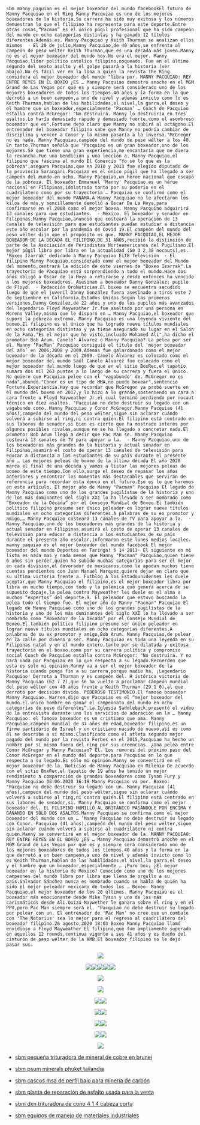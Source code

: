 
```
sbm manny paquiao es el mejor boxeador del mundo facebookEl futuro de Manny Pacquiao en el Ring Manny Pacquiao es uno de los mejores boxeadores de la historia.Su carrera ha sido muy exitosa y los números demuestran lo que el filipino ha representa para este deporte.Entre otras cosas,“Pacman” es el único púgil profesional que ha sido campeón del mundo en ocho categorías distintas y ha ganado 12 títulos diferentes.Además,es. Manny Pacquiao y Keith Thurman se analizan ellos mismos  · El 20 de julio,Manny Pacquiao,de 40 años,se enfrenta al campeón de peso welter Keith Thurman,que es una década más joven.Manny no es el mejor boxeador del mundo hoy.No era el mejor. Manny Pacquiao,líder político católico filipino,noqueado. Fue en el último segundo del sexto asalto y el golpe pasará a la historia (ver abajo).No es fácil ver en la lona a quien la revista The Ring considera el mejor boxeador del mundo "libra por. MANNY PACQUIAO: REY ENTRE REYES EN EL BOXEO ¿ES … Manny Pacquiao demostró anoche en el MGM Grand de Las Vegas por qué es y siempre será considerado uno de los mejores boxeadores de todos los tiempos.40 años y la forma en la que derrotó a un buen campeón,a uno de nivel y además invicto como lo es Keith Thurman,hablan de las habilidades,el nivel,la garra,el deseo y el hambre que un boxeador,especialmente ‘Pacman’ … Coach de Pacquiao estalla contra McGregor: "No destruirá. Manny lo destruiría en tres asaltos.Lo haría demasiado rápido y demasiado fuerte,como el asombroso boxeador que es".Fortune dejó claro que Manny no subirá al octágono.El entrenador del boxeador filipino sabe que Manny no podría cambiar de disciplina y vencer a Conor y lo mismo pasaría a la inversa."McGregor no es nada. Manny Pacquiao,campeón del mundo de peso wélter a los 40. En tanto,Thurman señaló que "Pacquiao es un gran boxeador,uno de los mejores.Sé que tiene una gran experiencia,me encantaría que me diera la revancha.Fue una bendición y una lección a. Manny Pacquiao,el filipino que fascina al mundo El Comercio "Yo sé lo que es la pobreza",asegura Pacquiao,que en 2010 y 2013 fue elegido diputado de la provincia Sarangani.Pacquiao es el único púgil que ha llegado a ser campeón del mundo en ocho. Manny Pacquiao,un héroe nacional que escapó de la pobreza. El boxeador Emmanuel 'Manny' Pacquiao es un héroe nacional en Filipinas,idolatrado tanto por su poderío en el cuadrilatero como por su trayectoria … Pacquiao se confirmó como el mejor boxeador del mundo PANAMA.A Manny Pacquiao no le afectaron los kilos de más,y sencillamente demolió a Oscar De La Hoya,para confirmarse en el 2008 como el mejor boxea. Manny Pacquiao adquirirá 13 canales para que estudiantes.  · México. El boxeador y senador en Filipinas,Manny Pacquiao,anunció que costeará la operación de 13 canales de televisión para que estudiantes puedan estudiar a distancia este año escolar por la pandemia de Covid 19.El campeón del mundo del peso wélter dijo que el propósito es que. MANNY PACQUIAO,EL MEJOR BOXEADOR DE LA DÉCADA EL FILIPINO,DE 31 AÑOS,recibió la distinción de parte de la Asociación de Periodistas Norteamericanos del Pugilismo.El mejor púgil libra por libra en la actualidad (50 3 2,38 nocauts),es. 'Boxeo Izarrak' dedicado a Manny Pacquiao EiTB Televisión  · El filipino Manny Pacquiao,considerado como el mejor boxeador del Mundo del momento,centrará la edición de este viernes de "Boxeo Izarrak".La trayectoria de Pacquiao está sorprendiendo a todo el mundo.Hace dos años obligó a Oscar de la Hoya a retirarse y desde entonces ha vencido a los mejores boxeadores. Asesinan a boxeador Danny González; pupilo de Floyd.  · Redacción OroNoticias.El boxeo se encuentra sacudido luego de que el juvenil Danny González fuera asesinado a tiros este 7 de septiembre en California,Estados Unidos.Según las primeras versiones,Danny González,de 22 años y uno de los pupilos más avanzados del legendario Floyd Mayweather Jr.fue asaltado por una persona en Moreno Valley,misma que le disparó en … Manny Pacquiao,el boxeador que superó la pobreza extrema. Manny Pacquiao es una leyenda viviente del boxeo.El filipino es el único que ha logrado nueve títulos mundiales en ocho categorías distintas y ya tiene asegurado su lugar en el Salón de la Fama."Es el mejor que he visto,incluido Mohamed Ali",ha dicho el promotor Bob Arum. Canelo’ Álvarez o Manny Pacquiao? La pelea por ser el. Manny ‘PacMan’ Pacquiao consiguió el título del ‘mejor boxeador del año’ en 2006,2008 y 2009.Además fue galardonado como el mejor boxeador de la década en el 2009. Canelo Álvarez es colocado como el mejor boxeador del mundo Saúl Canelo Álvarez fue colocado como el mejor boxeador del mundo luego de que en el sitio BoxRec,el tapatío sumara dos mil 263 puntos a lo largo de su carrera y fuera el único. No quiere que Pacquiao pelee con el 'vagabundo' de. McGregor no es nada",abundó."Conor es un tipo de MMA,no puede boxear",sentenció Fortune.Experiencia.Hay que recordar que McGregor ya probó suerte en el mundo del boxeo en 2017,y lo hizo a lo grande,sosteniendo un cara a cara frente a Floyd Mayweather Jr,el cual terminó perdiendo por nocaut técnico en diez asaltos. "Pacquiao no debe destruir su legado con un vagabundo como. Manny Pacquiao y Conor McGregor.Manny Pacquiao (41 años),campeón del mundo del peso wélter,sigue sin aclarar cuándo volverá a subirse al ring,ni contra quién.El filipino está centrado en sus labores de senador,si bien es cierto que ha mostrado interés por algunos posibles rivales,aunque no se ha llegado a concretar nada.El promotor Bob Arum llegó a decir que Pac Man se. Manny Pacquiao costeará 13 canales de TV para apoyar a la.  · Manny Pacquiao,uno de los boxeadores más grandes de la historia y actual senador en Filipinas,asumirá el costo de operar 13 canales de televisión para educar a distancia a los estudiantes de su país durante el presente año … Las mejores peleas de boxeo de la última década El año 2020 marca el final de una década y vamos a listar las mejores peleas de boxeo de este tiempo.Con ello,surge el deseo de repasar los años anteriores y encontrar los momentos más destacables que servirán de referencia para recordar esta época en el futuro.Eso es lo que haremos en este artículo. El mejor año de Manny "Pacman" Pacquiao El legado de Manny Pacquiao como uno de los grandes pugilistas de la historia y uno de los más dominantes del siglo XXI lo ha llevado a ser nombrado como “Boxeador de la Década” por el Consejo Mundial de Boxeo.El también político filipino presume ser único peleador en lograr nueve títulos mundiales en ocho categorías diferentes.A palabras de su ex promotor y amigo,… Manny Pacquiao costeará 13 canales de TV para apoyar a la.  · Manny Pacquiao,uno de los boxeadores más grandes de la historia y actual senador en Filipinas,asumirá el costo de operar 13 canales de televisión para educar a distancia a los estudiantes de su país durante el presente año escolar,informaron este lunes medios locales. manny paquiao es el mejor boxeador del mundo facebook El mejor boxeador del mundo Deportes en Taringa! 6 14 2011· El siguiente en mi lista es nada mas y nada menos que Manny "Pacman" Pacquiao,quien tiene 6 años sin perder,quien ha subido muchas categorias para ser el mejor en cada division,el devorador de mexicanos,como le apodan muchos tiene cuentas pendientes con Juan Manuel Marquez,quiere dejar en claro que su ultima victoria frente a. Futblog A los Estadounidenses les duele aceptar,que Manny Pacquiao el filipino,es el mejor boxeador libra por libra en mucho tiempo,con todo y la polémica que genera acerca de su supuesto dopaje,la pelea contra Mayweather les duele en el alma a muchos “expertos” del deporte.9. El peleador que estuvo buscando la pelea todo el tiempo fue. El mejor año de Manny "Pacman" Pacquiao El legado de Manny Pacquiao como uno de los grandes pugilistas de la historia y uno de los más dominantes del siglo XXI lo ha llevado a ser nombrado como “Boxeador de la Década” por el Consejo Mundial de Boxeo.El también político filipino presume ser único peleador en lograr nueve títulos mundiales en ocho categorías diferentes.A palabras de su ex promotor y amigo,Bob Arum. Manny Pacquiao,de pelear en la calle por dinero a ser. Manny Pacquiao es toda una leyenda en su Filipinas natal y en el mundo entero,tanto por su dilatada y exitosa trayectoria en el boxeo,como por su carrera política y compromiso social Coach de Pacquiao estalla contra McGregor: "No destruirá. Y no hará nada por Pacquiao en lo que respecta a su legado.Recuerden que esta es solo mi opinión.Manny va a ser el mejor boxeador de la historia cuando ponga fin a su carrera,porque nadie ha. ¡Legendario Pacquiao! Derrota a Thurman y es campeón del. H istórica victoria de Manny Pacquiao (62 7 2),que se ha vuelto a proclamar campeón mundial del peso wélter con 40 años frente a Keith Thurman (29 1 0),al que derrotó por decisión divida. PODEROSO TESTIMONIO.El famoso boxeador Manny Pacquiao. Warren,dijo que Pacquiao es el “mejor boxeador del mundo.El único hombre en ganar el campeonato del mundo en ocho categorías de peso diferentes”.La Iglesia Saddleback,presentó el video de la entrevista durante uno los servicios de adoración en la … Manny Pacquiao: el famoso boxeador es un cristiano que ama. Manny Pacquiao,campeón mundial de 37 años de edad,boxeador filipino,es un firme partidario de Israel y un cristiano nacido de nuevo,así es como él se describe a sí mismo.Clasificado como el atleta segundo mejor pagado del mundo por la revista Forbes en el 2015,Pacquiao ha hecho un nombre por sí mismo fuera del ring por sus creencias. ¿Una pelea entre Conor McGregor y Manny Pacquiao? El. Los rumores del próximo paso del Conor McGregor en el mundo del deporte.para Pacquiao en lo que respecta a su legado.Es sólo mi opinión.Manny se convertirá en el mejor boxeador de la. Noticias de Manny Pacquiao en Milenio De acuerdo con el sitio BoxRec,el tapatío de 19 años ha tenido un mejor rendimiento a comparación de grandes boxeadores como Tyson Fury y Manny Pacquiao 08.06.2020 16:19 Manny Pacquiao va por. Boxeo: "Pacquiao no debe destruir su legado con un. Manny Pacquiao (41 años),campeón del mundo del peso wélter,sigue sin aclarar cuándo volverá a subirse al ring,ni contra quién.El filipino está centrado en sus labores de senador,si. Manny Pacquiao se confirma como el mejor boxeador del. EL FILIPINO HUMILLÓ AL BRITÁNICO PASÁNDOLE POR ENCIMA Y GANANDO EN SÓLO DOS ASALTOS.Manny Pacquiao se confirma como el mejor boxeador del mundo con un … ‘Manny Pacquiao no debe destruir su legado con Conor. Pacquiao (41 años),campeón del mundo del peso wélter,sigue sin aclarar cuándo volverá a subirse al cuadrilátero ni contra quién.Manny se convertirá en el mejor boxeador de la. MANNY PACQUIAO: REY ENTRE REYES EN EL BOXEO ¿ES … Manny Pacquiao demostró anoche en el MGM Grand de Las Vegas por qué es y siempre será considerado uno de los mejores boxeadores de todos los tiempos.40 años y la forma en la que derrotó a un buen campeón,a uno de nivel y además invicto como lo es Keith Thurman,hablan de las habilidades,el nivel,la garra,el deseo y el hambre que un boxeador,especialmente … ¡Puro box¡ ¿El mejor boxeador en la historia de México? Conocido como uno de los mejores campeones del mundo libra por libra que llena de orgullo a su país.Salvador Sánchez nunca es nombrado cuando se habla de quién ha sido el mejor peleador mexicano de todos los … Boxeo: Manny Pacquiao,el mejor boxeador de los 20 últimos. Manny Pacquiao es el boxeador más emocionante desde Mike Tyson y uno de los más carismáticos desde Ali.Quizá Maywether le ganara sobre el ring y en el PPV,pero Pac Man siempre será el. "Pacquiao no debe destruir su legado por pelear con un. El entrenador de 'Pac Man' no cree que un combate con 'The Notorius' sea lo mejor para el regreso al cuadrilátero del boxeador filipino.26 agosto,2020 18:03 Boxeo Manny Pacquiao llamó envidioso a Floyd Mayweather El filipino,que fue ampliamente superado en aquellos 12 rounds,continua vigente a sus 41 años y es dueño del cinturón de peso wélter de la AMB.El boxeador filipino no le dejó pasar sus. 
```

<div align="center">

<a href="https://es-crusher.shibang-china.com/github&k=sbm+manny+paquiao+es+el+mejor+boxeador+del+mundo+facebook"><img src="https://static.shibang-china.com/es/crusher/logo.jpg"></a>

<a href="https://es-crusher.shibang-china.com/github&k=sbm+manny+paquiao+es+el+mejor+boxeador+del+mundo+facebook"><img src="https://static.shibang-china.com/es/crusher/index.jpg"></a><a href="https://es-crusher.shibang-china.com/material.htmlgithub&k=sbm+manny+paquiao+es+el+mejor+boxeador+del+mundo+facebook"><img src="https://static.shibang-china.com/es/crusher/material.jpg"></a><a href="https://es-crusher.shibang-china.com/application.htmlgithub&k=sbm+manny+paquiao+es+el+mejor+boxeador+del+mundo+facebook"><img src="https://static.shibang-china.com/es/crusher/application.jpg"></a><a href="https://es-crusher.shibang-china.com/aboutus.htmlgithub&k=sbm+manny+paquiao+es+el+mejor+boxeador+del+mundo+facebook"><img src="https://static.shibang-china.com/es/crusher/aboutus.jpg"></a><a href="https://es-crusher.shibang-china.com/contact.htmlgithub&k=sbm+manny+paquiao+es+el+mejor+boxeador+del+mundo+facebook"><img src="https://static.shibang-china.com/es/crusher/contact.jpg"></a>

<a href="https://es-crusher.shibang-china.com/github&k=sbm+manny+paquiao+es+el+mejor+boxeador+del+mundo+facebook"><img src="https://static.shibang-china.com/es/crusher/banner.jpg"></a>

<a href="https://swt.shibang-china.com/github&k=sbm+manny+paquiao+es+el+mejor+boxeador+del+mundo+facebook"><img src="https://static.shibang-china.com/es/crusher/text.jpg"></a>

<a href="https://swt.shibang-china.com/github&k=sbm+manny+paquiao+es+el+mejor+boxeador+del+mundo+facebook"><img src="https://static.shibang-china.com/es/crusher/chat.jpg"></a><a href="https://es-crusher.shibang-china.com/contact.htmlgithub&k=sbm+manny+paquiao+es+el+mejor+boxeador+del+mundo+facebook"><img src="https://static.shibang-china.com/es/crusher/message.jpg"></a>

<a href="https://es-crusher.shibang-china.com/products/pe.htmlgithub&k=sbm+manny+paquiao+es+el+mejor+boxeador+del+mundo+facebook"><img src="https://static.shibang-china.com/es/crusher/pe.jpg"></a><a href="https://es-crusher.shibang-china.com/products/pf.htmlgithub&k=sbm+manny+paquiao+es+el+mejor+boxeador+del+mundo+facebook"><img src="https://static.shibang-china.com/es/crusher/pf.jpg"></a>

<a href="https://es-crusher.shibang-china.com/products/hpt.htmlgithub&k=sbm+manny+paquiao+es+el+mejor+boxeador+del+mundo+facebook"><img src="https://static.shibang-china.com/es/crusher/hpt.jpg"></a><a href="https://es-crusher.shibang-china.com/products/vsi.htmlgithub&k=sbm+manny+paquiao+es+el+mejor+boxeador+del+mundo+facebook"><img src="https://static.shibang-china.com/es/crusher/vsi.jpg"></a>

<a href="https://es-crusher.shibang-china.com/products/klv.htmlgithub&k=sbm+manny+paquiao+es+el+mejor+boxeador+del+mundo+facebook"><img src="https://static.shibang-china.com/es/crusher/klv.jpg"></a><a href="https://es-crusher.shibang-china.com/products/portable.htmlgithub&k=sbm+manny+paquiao+es+el+mejor+boxeador+del+mundo+facebook"><img src="https://static.shibang-china.com/es/crusher/portable.jpg"></a>

<a href="https://swt.shibang-china.com/github&k=sbm+manny+paquiao+es+el+mejor+boxeador+del+mundo+facebook"><img src="https://static.shibang-china.com/es/crusher/case.jpg"></a>

</div>


* [sbm pequeña trituradora de mineral de cobre en brunei](sbm%20peque%C3%B1a%20trituradora%20de%20mineral%20de%20cobre%20en%20brunei.md)

* [sbm psum minerals phuket tailandia](sbm%20psum%20minerals%20phuket%20tailandia.md)

* [sbm cascos msa de perfil bajo para minería de carbón](sbm%20cascos%20msa%20de%20perfil%20bajo%20para%20miner%C3%ADa%20de%20carb%C3%B3n.md)

* [sbm planta de reparación de asfalto usada para la venta](sbm%20planta%20de%20reparaci%C3%B3n%20de%20asfalto%20usada%20para%20la%20venta.md)

* [sbm dxn trituradora de cono 4 1 4 cabeza corta](sbm%20dxn%20trituradora%20de%20cono%204%201%204%20cabeza%20corta.md)

* [sbm equipos de manejo de materiales industriales](sbm%20equipos%20de%20manejo%20de%20materiales%20industriales.md)